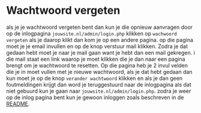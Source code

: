 # Wachtwoord vergeten

als je je wachtwoord vergeten bent dan kun je die opnieuw aanvragen door op de inlogpagina `jouwsite.nl/admin/login.php` klikken op  `wachwoord vergeten` als je daarop klikt dan kom je op een andere pagina.
op die pagina moet je je email invullen en op de knop verstuur mail klikken. 
Zodra je dat gedaan hebt moet je naar je mail gaan want je hebt dan een mail gekregen. i die mail staat een link waarop je moet klikken die je dan naar een pagina brengt om je wachtwoord te resetten. 
Op die pagina heb je 2 invul velden die je in moet vullen met je nieuwe wachtwoord, als je dat hebt gedaan dan kun moet je op de knop `verander wachtwoord` klikken en als je dan geen foutmeldingen krijgt dan word je teruggestuurd naar  de inlogpagina als dat niet gebuurd kun je gaan naar `jouwsite.nl/admin/login.php`. 
zodra je weer op de inlog pagina bent kun je gewoon inloggen zoals beschreven in de [README](../README.md).